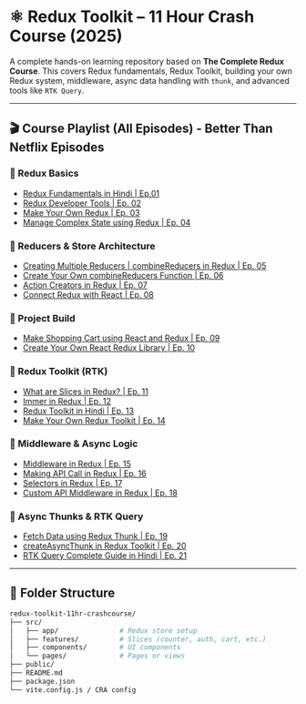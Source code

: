 # ⚛️ Redux Toolkit – 11 Hour Crash Course (2025)

A complete hands-on learning repository based on **The Complete Redux Course**.
 This covers Redux fundamentals, Redux Toolkit, building your own Redux system, middleware, async data handling with `thunk`, and advanced tools like `RTK Query`.

---

## 🎬 Course Playlist (All Episodes) - Better Than Netflix Episodes

### 🔹 Redux Basics
- [Redux Fundamentals in Hindi | Ep.01](#)
- [Redux Developer Tools | Ep. 02](#)
- [Make Your Own Redux | Ep. 03](#)
- [Manage Complex State using Redux | Ep. 04](#)

### 🔹 Reducers & Store Architecture
- [Creating Multiple Reducers | combineReducers in Redux | Ep. 05](#)
- [Create Your Own combineReducers Function | Ep. 06](#)
- [Action Creators in Redux | Ep. 07](#)
- [Connect Redux with React | Ep. 08](#)

### 🔹 Project Build
- [Make Shopping Cart using React and Redux | Ep. 09](#)
- [Create Your Own React Redux Library | Ep. 10](#)

### 🔹 Redux Toolkit (RTK)
- [What are Slices in Redux? | Ep. 11](#)
- [Immer in Redux | Ep. 12](#)
- [Redux Toolkit in Hindi | Ep. 13](#)
- [Make Your Own Redux Toolkit | Ep. 14](#)

### 🔹 Middleware & Async Logic
- [Middleware in Redux | Ep. 15](#)
- [Making API Call in Redux | Ep. 16](#)
- [Selectors in Redux | Ep. 17](#)
- [Custom API Middleware in Redux | Ep. 18](#)

### 🔹 Async Thunks & RTK Query
- [Fetch Data using Redux Thunk | Ep. 19](#)
- [createAsyncThunk in Redux Toolkit | Ep. 20](#)
- [RTK Query Complete Guide in Hindi | Ep. 21](#)

---

## 📁 Folder Structure

```bash
redux-toolkit-11hr-crashcourse/
├── src/
│   ├── app/               # Redux store setup
│   ├── features/          # Slices (counter, auth, cart, etc.)
│   ├── components/        # UI components
│   └── pages/             # Pages or views
├── public/
├── README.md
├── package.json
└── vite.config.js / CRA config
